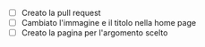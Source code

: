 <!-- Metti 'x' nei punti che hai completato -->
- [ ] Creato la pull request
- [ ] Cambiato l'immagine e il titolo nella home page
- [ ] Creato la pagina per l'argomento scelto
